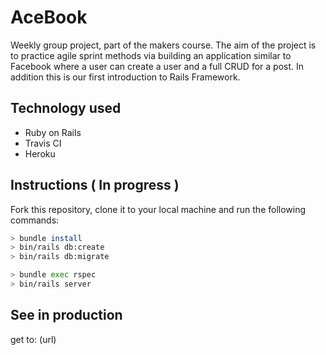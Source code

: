# AceBook

Weekly group project, part of the makers course. The aim of the project is to practice agile sprint methods via building an application similar to Facebook where a user can create a user and a full CRUD for a post. In addition this is our first introduction to Rails Framework.

## Technology used

* Ruby on Rails
* Travis CI
* Heroku

## Instructions ( In progress )

Fork this repository, clone it to your local machine and run the following commands:

```bash
> bundle install
> bin/rails db:create
> bin/rails db:migrate

> bundle exec rspec
> bin/rails server
```

## See in production

get to: (url)
